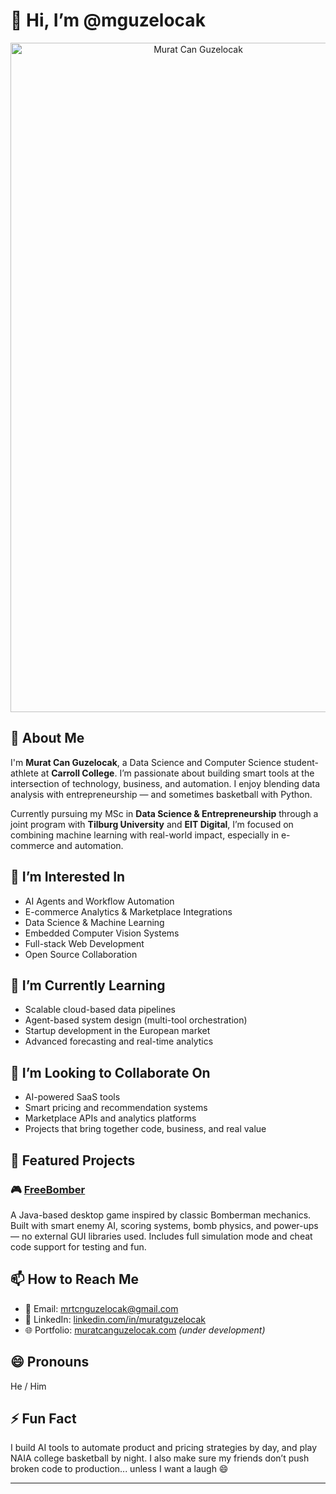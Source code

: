 # 👋 Hi, I’m @mguzelocak

<p align="center">
  <img src="https://drive.google.com/uc?export=view&id=1dYeibruCeVJWcjU0YDCrP5YkE99eRkIX" width="585" height="1071" alt="Murat Can Guzelocak"/>
</p>

## 🧠 About Me

I'm **Murat Can Guzelocak**, a Data Science and Computer Science student-athlete at **Carroll College**. I’m passionate about building smart tools at the intersection of technology, business, and automation. I enjoy blending data analysis with entrepreneurship — and sometimes basketball with Python.

Currently pursuing my MSc in **Data Science & Entrepreneurship** through a joint program with **Tilburg University** and **EIT Digital**, I’m focused on combining machine learning with real-world impact, especially in e-commerce and automation.

## 👀 I’m Interested In

- AI Agents and Workflow Automation  
- E-commerce Analytics & Marketplace Integrations  
- Data Science & Machine Learning  
- Embedded Computer Vision Systems  
- Full-stack Web Development  
- Open Source Collaboration  

## 🌱 I’m Currently Learning

- Scalable cloud-based data pipelines  
- Agent-based system design (multi-tool orchestration)  
- Startup development in the European market  
- Advanced forecasting and real-time analytics  

## 💞️ I’m Looking to Collaborate On

- AI-powered SaaS tools  
- Smart pricing and recommendation systems  
- Marketplace APIs and analytics platforms  
- Projects that bring together code, business, and real value
  
## 🚀 Featured Projects

### 🎮 [FreeBomber](https://github.com/andriastheI/FreeBomber)
A Java-based desktop game inspired by classic Bomberman mechanics. Built with smart enemy AI, scoring systems, bomb physics, and power-ups — no external GUI libraries used. Includes full simulation mode and cheat code support for testing and fun.

## 📫 How to Reach Me

- 📧 Email: mrtcnguzelocak@gmail.com  
- 💼 LinkedIn: [linkedin.com/in/muratguzelocak](https://www.linkedin.com/in/muratguzelocak/)  
- 🌐 Portfolio: [muratcanguzelocak.com](https://www.muratcanguzelocak.com) *(under development)*  

## 😄 Pronouns

He / Him

## ⚡ Fun Fact

I build AI tools to automate product and pricing strategies by day, and play NAIA college basketball by night. I also make sure my friends don’t push broken code to production... unless I want a laugh 😄

---

<!---
mguzelocak/mguzelocak is a ✨ special ✨ repository because its `README.md` (this file) appears on your GitHub profile.
You can click the Preview link to take a look at your changes.
--->
